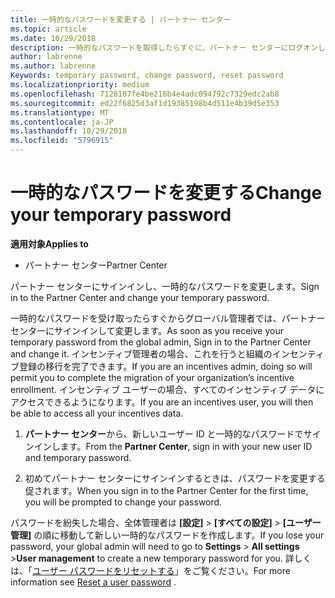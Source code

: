 ```yaml
---
title: 一時的なパスワードを変更する | パートナー センター
ms.topic: article
ms.date: 10/29/2018
description: 一時的なパスワードを取得したらすぐに、パートナー センターにログオンして変更します。
author: labrenne
ms.author: labrenne
Keywords: temporary password, change password, reset password
ms.localizationpriority: medium
ms.openlocfilehash: 7128107fe4be216b4e4adc094792c7329edc2ab8
ms.sourcegitcommit: ed22f6825d3af1d19385198b4d511e4b39d5e353
ms.translationtype: MT
ms.contentlocale: ja-JP
ms.lasthandoff: 10/29/2018
ms.locfileid: "5796915"
---
```

# <a name="change-your-temporary-password"></a><span data-ttu-id="71a9f-103">一時的なパスワードを変更する</span><span class="sxs-lookup"><span data-stu-id="71a9f-103">Change your temporary password</span></span>

**<span data-ttu-id="71a9f-104">適用対象</span><span class="sxs-lookup"><span data-stu-id="71a9f-104">Applies to</span></span>**

-  <span data-ttu-id="71a9f-105">パートナー センター</span><span class="sxs-lookup"><span data-stu-id="71a9f-105">Partner Center</span></span>

<span data-ttu-id="71a9f-106">パートナー センターにサインインし、一時的なパスワードを変更します。</span><span class="sxs-lookup"><span data-stu-id="71a9f-106">Sign in to the Partner Center and change your temporary password.</span></span>

<span data-ttu-id="71a9f-107">一時的なパスワードを受け取ったらすぐからグローバル管理者では、パートナー センターにサインインして変更します。</span><span class="sxs-lookup"><span data-stu-id="71a9f-107">As soon as you receive your temporary password from the global admin, Sign in to the Partner Center and change it.</span></span> <span data-ttu-id="71a9f-108">インセンティブ管理者の場合、これを行うと組織のインセンティブ登録の移行を完了できます。</span><span class="sxs-lookup"><span data-stu-id="71a9f-108">If you are an incentives admin, doing so will permit you to complete the migration of your organization’s incentive enrollment.</span></span> <span data-ttu-id="71a9f-109">インセンティブ ユーザーの場合、すべてのインセンティブ データにアクセスできるようになります。</span><span class="sxs-lookup"><span data-stu-id="71a9f-109">If you are an incentives user, you will then be able to access all your incentives data.</span></span>

1.  <span data-ttu-id="71a9f-110">**パートナー センター**から、新しいユーザー ID と一時的なパスワードでサインインします。</span><span class="sxs-lookup"><span data-stu-id="71a9f-110">From the **Partner Center**, sign in with your new user ID and temporary password.</span></span>

2.  <span data-ttu-id="71a9f-111">初めてパートナー センターにサインインするときは、パスワードを変更する促されます。</span><span class="sxs-lookup"><span data-stu-id="71a9f-111">When you sign in to the Partner Center for the first time, you will be prompted to change your password.</span></span>

<span data-ttu-id="71a9f-112">パスワードを紛失した場合、全体管理者は **[設定]** > **[すべての設定]**  > **[ユーザー管理]** の順に移動して新しい一時的なパスワードを作成します。</span><span class="sxs-lookup"><span data-stu-id="71a9f-112">If you lose your password, your global admin will need to go to  **Settings** > **All settings** >**User management** to create a new temporary password for you.</span></span>
<span data-ttu-id="71a9f-113">詳しくは、「[ユーザー パスワードをリセットする](reset-a-user-password.md)」をご覧ください。</span><span class="sxs-lookup"><span data-stu-id="71a9f-113">For more information see [Reset a user password](reset-a-user-password.md) .</span></span>


 

 



